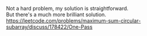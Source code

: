 Not a hard problem, my solution is straightforward.\
But there's a much more brilliant solution.
https://leetcode.com/problems/maximum-sum-circular-subarray/discuss/178422/One-Pass